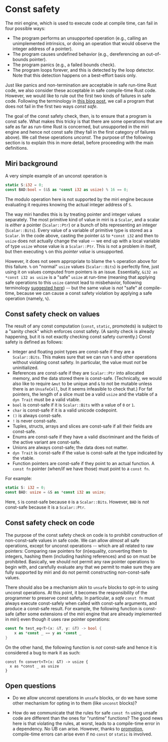 # Const safety

The miri engine, which is used to execute code at compile time, can fail in
four possible ways:

* The program performs an unsupported operation (e.g., calling an unimplemented
  intrinsics, or doing an operation that would observe the integer address of a
  pointer).
* The program causes undefined behavior (e.g., dereferencing an out-of-bounds
  pointer).
* The program panics (e.g., a failed bounds check).
* The program loops forever, and this is detected by the loop detector.  Note
  that this detection happens on a best-effort basis only.

Just like panics and non-termination are acceptable in safe run-time Rust code,
we also consider these acceptable in safe compile-time Rust code.  However, we
would like to rule out the first two kinds of failures in safe code.  Following
the terminology in [this blog post], we call a program that does not fail in the
first two ways *const safe*.

[this blog post]: https://www.ralfj.de/blog/2018/07/19/const.html

The goal of the const safety check, then, is to ensure that a program is const
safe.  What makes this tricky is that there are some operations that are safe as
far as run-time Rust is concerned, but unsupported in the miri engine and hence
not const safe (they fall in the first category of failures above).  We call these operations *unconst*.  The purpose
of the following section is to explain this in more detail, before proceeding
with the main definitions.

## Miri background

A very simple example of an unconst operation is
```rust
static S:i32 = 0;
const BAD:bool = (&S as *const i32 as usize) % 16 == 0;
```
The modulo operation here is not supported by the miri engine because evaluating
it requires knowing the actual integer address of `S`.

The way miri handles this is by treating pointer and integer values separately.
The most primitive kind of value in miri is a `Scalar`, and a scalar is *either*
a pointer (`Scalar::Ptr`) or a bunch of bits representing an integer
(`Scalar::Bits`).  Every value of a variable of primitive type is stored as a
`Scalar`.  In the code above, casting the pointer `&S` to `*const i32` and then
to `usize` does not actually change the value -- we end up with a local variable
of type `usize` whose value is a `Scalar::Ptr`.  This is not a problem in
itself, but then executing `%` on this *pointer value* is unsupported.

However, it does not seem appropriate to blame the `%` operation above for this
failure. `%` on "normal" `usize` values (`Scalar::Bits`) is perfectly fine, just using it on
values computed from pointers is an issue.  Essentially, `&i32 as *const i32 as
usize` is a "safe" `usize` at run-time (meaning that applying safe operations to
this `usize` cannot lead to misbehavior, following terminology [suggested here])
-- but the same value is *not* "safe" at compile-time, because we can cause a
const safety violation by applying a safe operation (namely, `%`).

[suggested here]: https://www.ralfj.de/blog/2018/08/22/two-kinds-of-invariants.html

## Const safety check on values

The result of any const computation (`const`, `static`, promoteds) is subject to
a "sanity check" which enforces const safety.  (A sanity check is already
happening, but it is not exactly checking const safety currently.)  Const safety
is defined as follows:

* Integer and floating point types are const-safe if they are a `Scalar::Bits`.
  This makes sure that we can run `%` and other operations without violating
  const safety.  In particular, the value must *not* be uninitialized.
* References are const-safe if they are `Scalar::Ptr` into allocated memory, and
  the data stored there is const-safe.  (Technically, we would also like to
  require `&mut` to be unique and `&` to not be mutable unless there is an
  `UnsafeCell`, but it seems infeasible to check that.)  For fat pointers, the
  length of a slice must be a valid `usize` and the vtable of a `dyn Trait` must
  be a valid vtable.
* `bool` is const-safe if it is `Scalar::Bits` with a value of `0` or `1`.
* `char` is const-safe if it is a valid unicode codepoint.
* `()` is always const-safe.
* `!` is never const-safe.
* Tuples, structs, arrays and slices are const-safe if all their fields are
  const-safe.
* Enums are const-safe if they have a valid discriminant and the fields of the
  active variant are const-safe.
* Unions are always const-safe; the data does not matter.
* `dyn Trait` is const-safe if the value is const-safe at the type indicated by
  the vtable.
* Function pointers are const-safe if they point to an actual function.  A
  `const fn` pointer (when/if we have those) must point to a `const fn`.

For example:
```rust
static S: i32 = 0;
const BAD: usize = &S as *const i32 as usize;
```
Here, `S` is const-safe because `0` is a `Scalar::Bits`.  However, `BAD` is *not* const-safe because it is a `Scalar::Ptr`.

## Const safety check on code

The purpose of the const safety check on code is to prohibit construction of
non-const-safe values in safe code.  We can allow *almost* all safe operations,
except for unconst operations -- which are all related to raw pointers:
Comparing raw pointers for (in)equality, converting them to integers, hashing
them (including hashing references) and so on must be prohibited.  Basically, we
should not permit any raw pointer operations to begin with, and carefully
evaluate any that we permit to make sure they are fully supported by miri and do
not permit constructing non-const-safe values.

There should also be a mechanism akin to `unsafe` blocks to opt-in to using
unconst operations.  At this point, it becomes the responsibility of the
programmer to preserve const safety.  In particular, a *safe* `const fn` must
always execute const-safely when called with const-safe arguments, and produce a
const-safe result.  For example, the following function is const-safe (after
some extensions of the miri engine that are already implemented in miri) even
though it uses raw pointer operations:
```rust
const fn test_eq<T>(x: &T, y: &T) -> bool {
    x as *const _ == y as *const _
}
```
On the other hand, the following function is *not* const-safe and hence it is considered a bug to mark it as such:
```
const fn convert<T>(x: &T) -> usize {
  x as *const _ as usize
}
```

## Open questions

* Do we allow unconst operations in `unsafe` blocks, or do we have some other
  mechanism for opting in to them (like `unconst` blocks)?

* How do we communicate that the rules for safe `const fn` using unsafe code are
  different than the ones for "runtime" functions?  The good news here is that
  violating the rules, at worst, leads to a compile-time error in a dependency.
  No UB can arise.  However, thanks to [promotion](promotion.md), compile-time
  errors can arise even if no `const` or `static` is involved.
